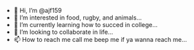 - 👋 Hi, I’m @ajf159
- 👀 I’m interested in food, rugby, and animals...
- 🌱 I’m currently learning how to succed in college...
- 💞️ I’m looking to collaborate in life...
- 📫 How to reach me call me beep me if ya wanna reach me...

<!---
ajf159/ajf159 is a ✨ special ✨ repository because its `README.md` (this file) appears on your GitHub profile.
You can click the Preview link to take a look at your changes.
--->
